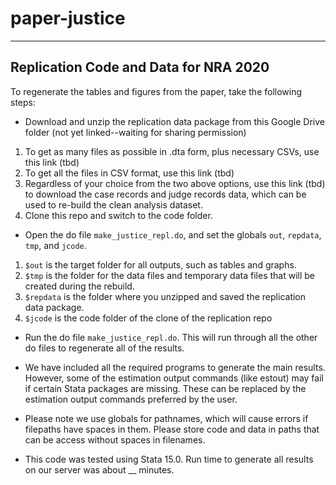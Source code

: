 # paper-justice

---
## Replication Code and Data for NRA 2020
To regenerate the tables and figures from the paper, take the following steps:

* Download and unzip the replication data package from this Google Drive folder (not yet linked--waiting for sharing permission)

1. To get as many files as possible in .dta form, plus necessary CSVs, use this link (tbd)
2. To get all the files in CSV format, use this link (tbd)
3. Regardless of your choice from the two above options, use this link (tbd) to download the case records and judge records data, which can be used to re-build the clean analysis dataset.
4. Clone this repo and switch to the code folder.

* Open the do file `make_justice_repl.do`, and set the globals `out`, `repdata`, `tmp`, and `jcode`.

1. `$out` is the target folder for all outputs, such as tables and graphs.
2. `$tmp` is the folder for the data files and temporary data files that will be created during the rebuild.
3. `$repdata` is the folder where you unzipped and saved the replication data package.
4. `$jcode` is the code folder of the clone of the replication repo

* Run the do file `make_justice_repl.do`. This will run through all the other do files to regenerate all of the results.

* We have included all the required programs to generate the main results. However, some of the estimation output commands (like estout) may fail if certain Stata packages are missing. These can be replaced by the estimation output commands preferred by the user.

* Please note we use globals for pathnames, which will cause errors if filepaths have spaces in them. Please store code and data in paths that can be access without spaces in filenames.

* This code was tested using Stata 15.0. Run time to generate all results on our server was about __ minutes.

